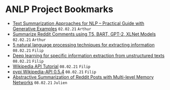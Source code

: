 # ANLP Project Bookmarks

- [Text Summarization Approaches for NLP – Practical Guide with Generative Examples](https://www.machinelearningplus.com/nlp/text-summarization-approaches-nlp-example/) `02.02.21` `Arthur`
- [Summarize Reddit Comments using T5, BART, GPT-2, XLNet Models](https://towardsdatascience.com/summarize-reddit-comments-using-t5-bart-gpt-2-xlnet-models-a3e78a5ab944) `02.02.21` `Arthur`
- [5 natural language processing techniques for extracting information](https://blog.aureusanalytics.com/blog/5-natural-language-processing-techniques-for-extracting-information) `08.02.21` `Filip`
- [Deep learning for specific information extraction from unstructured texts](https://towardsdatascience.com/deep-learning-for-specific-information-extraction-from-unstructured-texts-12c5b9dceada) `08.02.21` `Filip`
- [Wikipedia API Tutorial](https://codesnippet.io/wikipedia-api-tutorial/) `08.02.21` `Filip`
- [pypi Wikipedia-API 0.5.4](https://pypi.org/project/Wikipedia-API/) `08.02.21` `Filip`
- [Abstractive Summarization of Reddit Posts with Multi-level Memory Networks](https://www.aclweb.org/anthology/N19-1260.pdf) `08.02.21` `Julien`